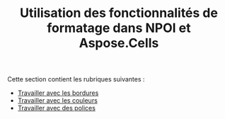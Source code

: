 ﻿---
title: Utilisation des fonctionnalités de formatage dans NPOI et Aspose.Cells
type: docs
weight: 20
url: /fr/net/working-with-formatting-features-in-npoi-and-aspose-cells/
---
Cette section contient les rubriques suivantes :

- [Travailler avec les bordures](/cells/fr/net/working-with-borders/)
- [Travailler avec les couleurs](/cells/fr/net/working-with-colors/)
- [Travailler avec des polices](/cells/fr/net/working-with-fonts/)
